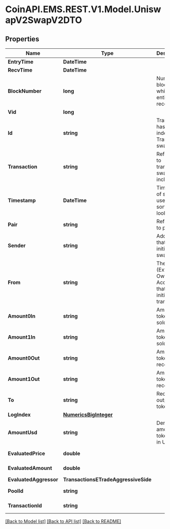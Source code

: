 
# CoinAPI.EMS.REST.V1.Model.UniswapV2SwapV2DTO

## Properties

Name | Type | Description | Notes
------------ | ------------- | ------------- | -------------
**EntryTime** | **DateTime** |  | [optional] 
**RecvTime** | **DateTime** |  | [optional] 
**BlockNumber** | **long** | Number of block in which entity was recorded. | [optional] 
**Vid** | **long** |  | [optional] 
**Id** | **string** | Transaction hash plus index in Transaction swap array. | [optional] 
**Transaction** | **string** | Reference to transaction swap was included in. | [optional] 
**Timestamp** | **DateTime** | Timestamp of swap, used for sorted lookups. | [optional] 
**Pair** | **string** | Reference to pair. | [optional] 
**Sender** | **string** | Address that initiated the swap. | [optional] 
**From** | **string** | The EOA (Externally Owned Account) that initiated the transaction. | [optional] 
**Amount0In** | **string** | Amount of token0 sold. | [optional] 
**Amount1In** | **string** | Amount of token1 sold. | [optional] 
**Amount0Out** | **string** | Amount of token0 received. | [optional] 
**Amount1Out** | **string** | Amount of token1 received. | [optional] 
**To** | **string** | Recipient of output tokens. | [optional] 
**LogIndex** | [**NumericsBigInteger**](NumericsBigInteger.md) |  | [optional] 
**AmountUsd** | **string** | Derived amount of tokens sold in USD. | [optional] 
**EvaluatedPrice** | **double** |  | [optional] [readonly] 
**EvaluatedAmount** | **double** |  | [optional] [readonly] 
**EvaluatedAggressor** | **TransactionsETradeAggressiveSide** |  | [optional] 
**PoolId** | **string** |  | [optional] [readonly] 
**TransactionId** | **string** |  | [optional] [readonly] 

[[Back to Model list]](../README.md#documentation-for-models)
[[Back to API list]](../README.md#documentation-for-api-endpoints)
[[Back to README]](../README.md)

